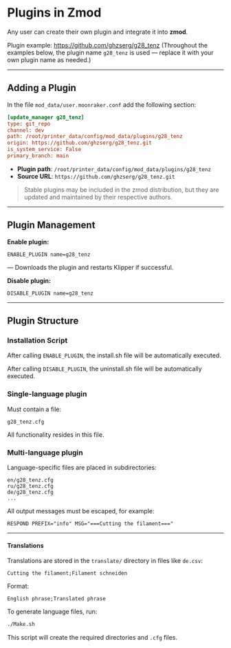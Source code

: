# Plugins in Zmod

Any user can create their own plugin and integrate it into **zmod**.

Plugin example: https://github.com/ghzserg/g28_tenz
(Throughout the examples below, the plugin name `g28_tenz` is used — replace it with your own plugin name as needed.)

---

## Adding a Plugin

In the file
```mod_data/user.moonraker.conf```
add the following section:

```ini
[update_manager g28_tenz]
type: git_repo
channel: dev
path: /root/printer_data/config/mod_data/plugins/g28_tenz
origin: https://github.com/ghzserg/g28_tenz.git
is_system_service: False
primary_branch: main
```

- **Plugin path**: `/root/printer_data/config/mod_data/plugins/g28_tenz`
- **Source URL**: `https://github.com/ghzserg/g28_tenz.git`

> Stable plugins may be included in the zmod distribution, but they are updated and maintained by their respective authors.

---

## Plugin Management

**Enable plugin:**
```gcode
ENABLE_PLUGIN name=g28_tenz
```
— Downloads the plugin and restarts Klipper if successful.

**Disable plugin:**
```gcode
DISABLE_PLUGIN name=g28_tenz
```

---

## Plugin Structure

### Installation Script

After calling `ENABLE_PLUGIN`, the install.sh file will be automatically executed.

After calling `DISABLE_PLUGIN`, the uninstall.sh file will be automatically executed.

### Single-language plugin
Must contain a file:
```
g28_tenz.cfg
```
All functionality resides in this file.

### Multi-language plugin
Language-specific files are placed in subdirectories:
```
en/g28_tenz.cfg
ru/g28_tenz.cfg
de/g28_tenz.cfg
...
```

All output messages must be escaped, for example:
```gcode
RESPOND PREFIX="info" MSG="===Cutting the filament==="
```

---

#### Translations

Translations are stored in the `translate/` directory in files like `de.csv`:

```csv
Cutting the filament;Filament schneiden
```

Format:
```
English phrase;Translated phrase
```

To generate language files, run:
```bash
./Make.sh
```
This script will create the required directories and `.cfg` files.
